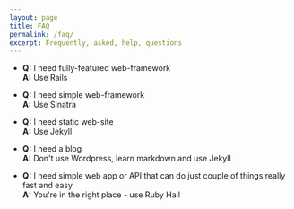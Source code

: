 ```yaml
---
layout: page
title: FAQ
permalink: /faq/
excerpt: Frequently, asked, help, questions
---
```


<ul>
  <li>
    <b>Q:</b> I need fully-featured web-framework<br>
    <b>A:</b> Use Rails
  </li>
</ul>

<ul>
  <li>
    <b>Q:</b> I need simple web-framework<br>
    <b>A:</b> Use Sinatra
  </li>
</ul>

<ul>
  <li>
    <b>Q:</b> I need static web-site<br>
    <b>A:</b> Use Jekyll
  </li>
</ul>

<ul>
  <li>
    <b>Q:</b> I need a blog<br>
    <b>A:</b> Don't use Wordpress, learn markdown and use Jekyll
  </li>
</ul>

<ul>
  <li>
    <b>Q:</b> I need simple web app or API that can do just couple of things really fast and easy<br>
    <b>A:</b> You're in the right place - use Ruby Hail
  </li>
</ul>
